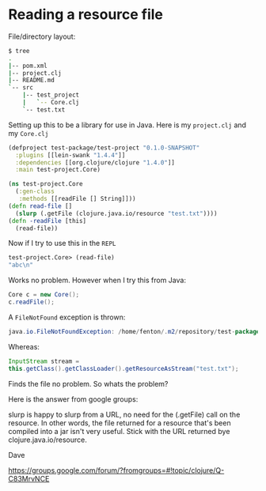 # Reading a resource file

File/directory layout:

```bash
$ tree
.
|-- pom.xml
|-- project.clj
|-- README.md
`-- src
    |-- test_project
    |   `-- Core.clj
    `-- test.txt
```

Setting up this to be a library for use in Java.  Here is my
`project.clj` and my `Core.clj`

```clojure
(defproject test-package/test-project "0.1.0-SNAPSHOT"
  :plugins [[lein-swank "1.4.4"]]
  :dependencies [[org.clojure/clojure "1.4.0"]]
  :main test-project.Core)
```

```clojure
(ns test-project.Core
  (:gen-class
   :methods [[readFile [] String]]))
(defn read-file []
  (slurp (.getFile (clojure.java.io/resource "test.txt"))))
(defn -readFile [this]
  (read-file))
```

Now if I try to use this in the `REPL`

```clojure
test-project.Core> (read-file)
"abc\n"
```

Works no problem.  However when I try this from Java:

```java
Core c = new Core();
c.readFile();
```

A `FileNotFound` exception is thrown:

```java
java.io.FileNotFoundException: /home/fenton/.m2/repository/test-package/test-project/0.1.0-SNAPSHOT/test-project-0.1.0-SNAPSHOT.jar!/test.txt (No such file or directory)
```

Whereas:

```java
InputStream stream =
this.getClass().getClassLoader().getResourceAsStream("test.txt");
```

Finds the file no problem.  So whats the problem?

Here is the answer from google groups:

slurp is happy to slurp from a URL, no need for the (.getFile) call on 
the resource. In other words, the file returned for a resource that's 
been compiled into a jar isn't very useful. Stick with the URL 
returned bye clojure.java.io/resource. 

Dave 

https://groups.google.com/forum/?fromgroups=#!topic/clojure/Q-C83MrvNCE
